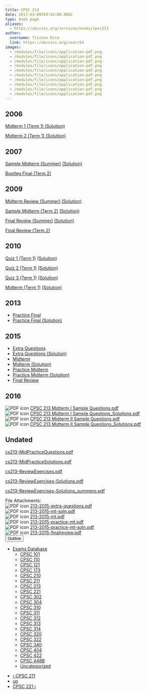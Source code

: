 ```yaml
---
title: CPSC 213 
date: 2017-03-09T03:54:00.000Z
type: book page
aliases:
  - https://ubccsss.org/services/exams/cpsc213
author:
  username: Tristan Rice
  link: https://ubccsss.org/user/54
images:
  - /modules/file/icons/application-pdf.png
  - /modules/file/icons/application-pdf.png
  - /modules/file/icons/application-pdf.png
  - /modules/file/icons/application-pdf.png
  - /modules/file/icons/application-pdf.png
  - /modules/file/icons/application-pdf.png
  - /modules/file/icons/application-pdf.png
  - /modules/file/icons/application-pdf.png
  - /modules/file/icons/application-pdf.png
  - /modules/file/icons/application-pdf.png
---
```


<div class="field field-name-body field-type-text-with-summary field-label-hidden"><div class="field-items"><div class="field-item even"><h2>2006</h2>

<p><a href="/files/exams/2006/cs213-2006-t1-midterm1-solution.pdf">Midterm 1 (Term 1) (Solution)</a></p>

<p><a href="/files/exams/2006/cs213-2006-t1-midterm2-solution.pdf">Midterm 2 (Term 1) (Solution)</a></p>

<h2>2007</h2>

<p><a href="/files/exams/2007/cs213-2007-s-sample-midterm.pdf">Sample Midterm (Summer)</a> <a href="/files/exams/2007/cs213-2007-s-sample-midterm-solution.pdf">(Solution)</a></p>

<p><a href="/files/exams/2007/cs313-2007-t2-bootleg-final.pdf">Bootleg Final (Term 2)</a></p>

<h2>2009</h2>

<p><a href="/files/exams/2009/cs213-2009-s-review-midterm.pdf">Midterm Review (Summer)</a> <a href="/files/exams/2009/cs213-2009-s-review-midterm-solution.pdf">(Solution)</a></p>

<p><a href="/files/exams/2009/cs213-2009-t2-sample-midterm.pdf">Sample Midterm (Term 2)</a> <a href="/files/exams/2009/cs213-2009-t2-sample-midterm-solution.pdf">(Solution)</a></p>

<p><a href="/files/exams/2009/cs213-2009-s-review-final.pdf">Final Review (Summer)</a> <a href="/files/exams/2009/cs213-2009-s-review-final-solution.pdf">(Solution)</a></p>

<p><a href="/files/exams/2009/cs213-2009-t2-review-final.pdf">Final Review (Term 2)</a></p>

<h2>2010</h2>

<p><a href="/files/exams/2010/cs213-2010-t1-quiz1.pdf">Quiz 1 (Term 1)</a> <a href="/files/exams/2010/cs213-2010-t1-quiz1-solution.pdf">(Solution)</a></p>

<p><a href="/files/exams/2010/cs213-2010-t1-quiz2.pdf">Quiz 2 (Term 1)</a> <a href="/files/exams/2010/cs213-2010-t1-quiz2-solution.pdf">(Solution)</a></p>

<p><a href="/files/exams/2010/cs213-2010-t1-quiz3.pdf">Quiz 3 (Term 1)</a> <a href="/files/exams/2010/cs213-2010-t1-quiz3-solution.pdf">(Solution)</a></p>

<p><a href="/files/exams/2010/cs213-2010-t1-midterm.pdf">Midterm (Term 1)</a> <a href="/files/exams/2010/cs213-2010-t1-midterm-solution.pdf">(Solution)</a></p>

<h2>2013</h2>

<ul>
<li><a href="https://ubccsss.org/files/213-2013-practice_final.pdf">Practice Final</a></li>
<li><a href="https://ubccsss.org/files/213-2013-practice_final_solutions_1.pdf">Practice Final (Solution)</a></li>
</ul>

<h2>2015</h2>

<ul>
<li><a href="https://ubccsss.org/files/213-2015-extra-questions.pdf">Extra Questions</a></li>
<li><a href="https://ubccsss.org/files/213-2015-extra-questions-solution.pdf">Extra Questions (Solution)</a></li>
<li><a href="https://ubccsss.org/files/213-2015-mt.pdf">Midterm</a></li>
<li><a href="https://ubccsss.org/files/213-2015-mt-soln.pdf">Midterm (Solution)</a></li>
<li><a href="https://ubccsss.org/files/213-2015-practice-mt.pdf">Practice Midterm</a></li>
<li><a href="https://ubccsss.org/files/213-2015-practice-mt-soln.pdf">Practice Midterm (Solution)</a></li>
<li><a href="https://ubccsss.org/files/213-2015-finalreview.pdf">Final Review</a></li>
</ul>

<h2>2016</h2>

<div class="field-items"><div class="field-item even"><span class="file"><img class="file-icon" alt="PDF icon" title="application/pdf" src="/modules/file/icons/application-pdf.png"> <a href="https://ubccsss.org/files/CPSC%20213%20Midterm%20I%20Sample%20Questions.pdf" type="application/pdf; length=163420">CPSC 213 Midterm I Sample Questions.pdf</a></span></div><div class="field-item odd"><span class="file"><img class="file-icon" alt="PDF icon" title="application/pdf" src="/modules/file/icons/application-pdf.png"> <a href="https://ubccsss.org/files/CPSC%20213%20Midterm%20I%20Sample%20Questions_Solutions.pdf" type="application/pdf; length=217752">CPSC 213 Midterm I Sample Questions_Solutions.pdf</a></span></div><div class="field-item even"><span class="file"><img class="file-icon" alt="PDF icon" title="application/pdf" src="/modules/file/icons/application-pdf.png"> <a href="https://ubccsss.org/files/CPSC%20213%20Midterm%20II%20Sample%20Questions.pdf" type="application/pdf; length=156913">CPSC 213 Midterm II Sample Questions.pdf</a></span></div><div class="field-item odd"><span class="file"><img class="file-icon" alt="PDF icon" title="application/pdf" src="/modules/file/icons/application-pdf.png"> <a href="https://ubccsss.org/files/CPSC%20213%20Midterm%20II%20Sample%20Questions_Solutions.pdf" type="application/pdf; length=66276">CPSC 213 Midterm II Sample Questions_Solutions.pdf</a></span></div></div>

<h2>Undated</h2>

<p><a href="/files/exams/undated/cs213-MidPracticeQuestions.pdf">cs213-MidPracticeQuestions.pdf</a></p>

<p><a href="/files/exams/undated/cs213-MidPracticeSolutions.pdf">cs213-MidPracticeSolutions.pdf</a></p>

<p><a href="/files/exams/undated/cs213-ReviewExercises.pdf">cs213-ReviewExercises.pdf</a></p>

<p><a href="/files/exams/undated/cs213-ReviewExercises-Solutions.pdf">cs213-ReviewExercises-Solutions.pdf</a></p>

<p><a href="/files/exams/undated/cs213-ReviewExercises-Solutions_summero.pdf">cs213-ReviewExercises-Solutions_summero.pdf</a></p>
</div></div></div><div class="field field-name-field-file-attachments field-type-file field-label-above"><div class="field-label">File Attachments:&#xA0;</div><div class="field-items"><div class="field-item even"><span class="file"><img class="file-icon" alt="PDF icon" title="application/pdf" src="/modules/file/icons/application-pdf.png"> <a href="https://ubccsss.org/files/213-2015-extra-questions.pdf" type="application/pdf; length=60996">213-2015-extra-questions.pdf</a></span></div><div class="field-item odd"><span class="file"><img class="file-icon" alt="PDF icon" title="application/pdf" src="/modules/file/icons/application-pdf.png"> <a href="https://ubccsss.org/files/213-2015-mt-soln.pdf" type="application/pdf; length=69038">213-2015-mt-soln.pdf</a></span></div><div class="field-item even"><span class="file"><img class="file-icon" alt="PDF icon" title="application/pdf" src="/modules/file/icons/application-pdf.png"> <a href="https://ubccsss.org/files/213-2015-mt.pdf" type="application/pdf; length=102780">213-2015-mt.pdf</a></span></div><div class="field-item odd"><span class="file"><img class="file-icon" alt="PDF icon" title="application/pdf" src="/modules/file/icons/application-pdf.png"> <a href="https://ubccsss.org/files/213-2015-practice-mt.pdf" type="application/pdf; length=108033">213-2015-practice-mt.pdf</a></span></div><div class="field-item even"><span class="file"><img class="file-icon" alt="PDF icon" title="application/pdf" src="/modules/file/icons/application-pdf.png"> <a href="https://ubccsss.org/files/213-2015-practice-mt-soln.pdf" type="application/pdf; length=82721">213-2015-practice-mt-soln.pdf</a></span></div><div class="field-item odd"><span class="file"><img class="file-icon" alt="PDF icon" title="application/pdf" src="/modules/file/icons/application-pdf.png"> <a href="https://ubccsss.org/files/213-2015-finalreview.pdf" type="application/pdf; length=65659">213-2015-finalreview.pdf</a></span></div></div></div>  <div id="book-navigation-1440" class="book-navigation">
    <div class="book-toc btn-group pull-right">  <button type="button" class="btn btn-link dropdown-toggle" data-toggle="dropdown"><span class="icon glyphicon glyphicon-list" aria-hidden="true"></span> Outline <span class="caret"></span></button><ul class="dropdown-menu" role="menu"><li class="first last expanded" role="presentation"><a href="/services/exams">Exams Database</a><ul class="dropdown-menu" role="menu"><li class="first leaf" role="presentation"><a href="/services/exams/cpsc101">CPSC 101</a></li>
<li class="leaf" role="presentation"><a href="/services/exams/cpsc110">CPSC 110</a></li>
<li class="leaf" role="presentation"><a href="/services/exams/cpsc121">CPSC 121</a></li>
<li class="leaf" role="presentation"><a href="/services/exams/cpsc173">CPSC 173</a></li>
<li class="leaf" role="presentation"><a href="/services/exams/cpsc210">CPSC 210</a></li>
<li class="leaf" role="presentation"><a href="/services/exams/cpsc211">CPSC 211</a></li>
<li class="leaf active" role="presentation"><a href="/services/exams/cpsc213" class="active">CPSC 213</a></li>
<li class="leaf" role="presentation"><a href="/services/exams/cpsc221">CPSC 221</a></li>
<li class="leaf" role="presentation"><a href="/services/exams/cpsc302">CPSC 302</a></li>
<li class="leaf" role="presentation"><a href="/services/exams/cpsc304">CPSC 304</a></li>
<li class="leaf" role="presentation"><a href="/services/exams/cpsc310">CPSC 310</a></li>
<li class="leaf" role="presentation"><a href="/services/exams/cpsc311">CPSC 311 </a></li>
<li class="leaf" role="presentation"><a href="/services/exams/cpsc312">CPSC 312</a></li>
<li class="leaf" role="presentation"><a href="/services/exams/cpsc313">CPSC 313</a></li>
<li class="leaf" role="presentation"><a href="/services/exams/cpsc314">CPSC 314</a></li>
<li class="leaf" role="presentation"><a href="/services/exams/cpsc320">CPSC 320</a></li>
<li class="leaf" role="presentation"><a href="/services/exams/cpsc322">CPSC 322</a></li>
<li class="leaf" role="presentation"><a href="/services/exams/cpsc340">CPSC 340</a></li>
<li class="leaf" role="presentation"><a href="/services/exams/cpsc404">CPSC 404</a></li>
<li class="leaf" role="presentation"><a href="/services/exams/cpsc422">CPSC 422</a></li>
<li class="leaf" role="presentation"><a href="/services/exams/cpsc448B">CPSC 448B</a></li>
<li class="last leaf" role="presentation"><a href="/node/1455">Uncategorized</a></li>
</ul></li>
</ul></div>
        <ul class="pager clearfix">
              <li class="previous"><a href="/services/exams/cpsc211" class="page-previous" title="Go to previous page">&#x2039; CPSC 211</a></li>
                    <li><a href="/services/exams" class="page-up" title="Go to parent page">up</a></li>
                    <li class="next"><a href="/services/exams/cpsc221" class="page-next" title="Go to next page">CPSC 221 &#x203A;</a></li>
          </ul>
    
  </div>
    <footer>
          </footer>
